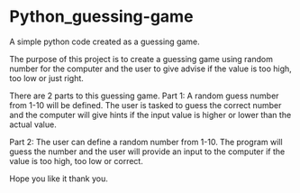 # Python_guessing-game
A simple python code created as a guessing game. 

The purpose of this project is to create a guessing game using random number for the computer and the user to give advise if the value is too high, too low or just right.

There are 2 parts to this guessing game. 
Part 1: 
A random guess number from 1-10 will be defined.
The user is tasked to guess the correct number and the computer will give hints if the input value is higher or lower than the actual value.

Part 2: 
The user can define a random number from 1-10.
The program will guess the number and the user will provide an input to the computer if the value is too high, too low or correct. 

Hope you like it thank you. 
